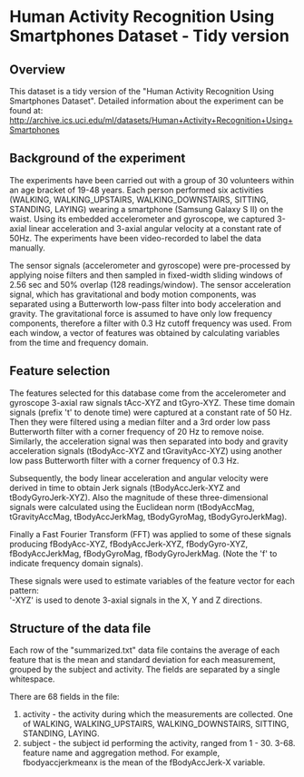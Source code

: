 # Human Activity Recognition Using Smartphones Dataset - Tidy version

## Overview
This dataset is a tidy version of the "Human Activity Recognition Using 
Smartphones Dataset". Detailed information about the experiment can be 
found at:
http://archive.ics.uci.edu/ml/datasets/Human+Activity+Recognition+Using+Smartphones

## Background of the experiment
The experiments have been carried out with a group of 30 volunteers 
within an age bracket of 19-48 years. Each person performed six 
activities (WALKING, WALKING_UPSTAIRS, WALKING_DOWNSTAIRS, SITTING, 
STANDING, LAYING) wearing a smartphone (Samsung Galaxy S II) on the 
waist. Using its embedded accelerometer and gyroscope, we captured 
3-axial linear acceleration and 3-axial angular velocity at a constant
 rate of 50Hz. The experiments have been video-recorded to label the 
 data manually.
 
The sensor signals (accelerometer and gyroscope) were pre-processed by 
applying noise filters and then sampled in fixed-width sliding windows 
of 2.56 sec and 50% overlap (128 readings/window). The sensor 
acceleration signal, which has gravitational and body motion components,
 was separated using a Butterworth low-pass filter into body 
 acceleration and gravity. The gravitational force is assumed to have 
 only low frequency components, therefore a filter with 0.3 Hz cutoff 
 frequency was used. From each window, a vector of features was obtained
 by calculating variables from the time and frequency domain.
 
## Feature selection
The features selected for this database come from the accelerometer and 
gyroscope 3-axial raw signals tAcc-XYZ and tGyro-XYZ. These time domain
 signals (prefix 't' to denote time) were captured at a constant rate of
 50 Hz. Then they were filtered using a median filter and a 3rd order 
 low pass Butterworth filter with a corner frequency of 20 Hz to remove
 noise. Similarly, the acceleration signal was then separated into body 
and gravity acceleration signals (tBodyAcc-XYZ and tGravityAcc-XYZ) 
using another low pass Butterworth filter with a corner frequency of 
0.3 Hz. 

Subsequently, the body linear acceleration and angular velocity were 
derived in time to obtain Jerk signals (tBodyAccJerk-XYZ and 
tBodyGyroJerk-XYZ). Also the magnitude of these three-dimensional 
signals were calculated using the Euclidean norm (tBodyAccMag, 
tGravityAccMag, tBodyAccJerkMag, tBodyGyroMag, tBodyGyroJerkMag). 

Finally a Fast Fourier Transform (FFT) was applied to some of these 
signals producing fBodyAcc-XYZ, fBodyAccJerk-XYZ, fBodyGyro-XYZ, 
fBodyAccJerkMag, fBodyGyroMag, fBodyGyroJerkMag. (Note the 'f' to 
indicate frequency domain signals). 

These signals were used to estimate variables of the feature vector for each pattern:  
'-XYZ' is used to denote 3-axial signals in the X, Y and Z directions.
 
## Structure of the data file
Each row of the "summarized.txt" data file contains the average of each
feature that is the mean and standard deviation for each measurement, 
grouped by the subject and activity. The fields are separated by a 
single whitespace.

There are 68 fields in the file:
1. activity - the activity during which the measurements are collected. 
One of WALKING, WALKING_UPSTAIRS, WALKING_DOWNSTAIRS, SITTING, 
STANDING, LAYING.
2. subject - the subject id performing the activity, ranged from 1 - 30.
3-68. feature name and aggregation method. For example, fbodyaccjerkmeanx
is the mean of the fBodyAccJerk-X variable.

